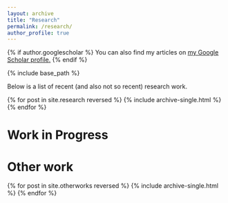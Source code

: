 ```yaml
---
layout: archive
title: "Research"
permalink: /research/
author_profile: true
---
```


{% if author.googlescholar %}
  You can also find my articles on <u><a href="{{author.googlescholar}}">my Google Scholar profile</a>.</u>
{% endif %}

{% include base_path %}

Below is a list of recent (and also not so recent) research work.


{% for post in site.research reversed %}
  {% include archive-single.html %}
{% endfor %}


Work in Progress
===


Other work
===

{% for post in site.otherworks reversed %}
  {% include archive-single.html %}
{% endfor %}